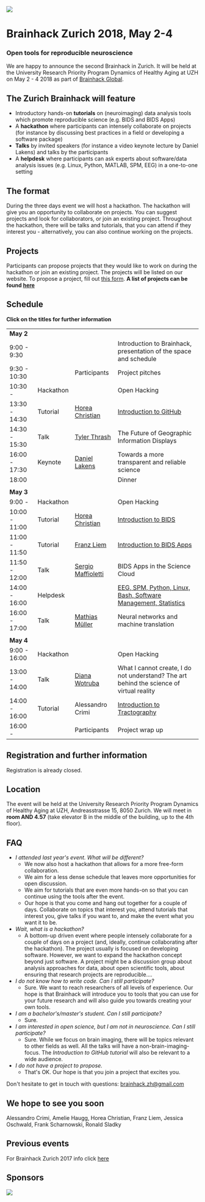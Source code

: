 
![](logo.png)
# Brainhack Zurich 2018, May 2-4
### Open tools for reproducible neuroscience



We are happy to announce the second Brainhack in Zurich. It will be held at the University Research Priority Program Dynamics of Healthy Aging at UZH on May 2 - 4 2018 as part of [Brainhack Global](http://brainhack.org/global2018/).

## The Zurich Brainhack will feature

* Introductory hands-on **tutorials** on (neuroimaging) data analysis tools which promote reproducible science (e.g. BIDS and BIDS Apps)
* A **hackathon** where participants can intensely collaborate on projects (for instance by discussing best practices in a field or developing a software package)
* **Talks** by invited speakers (for instance a video keynote lecture by Daniel Lakens) and talks by the participants
* A **helpdesk** where participants can ask experts about software/data analysis issues  (e.g. Linux, Python, MATLAB, SPM, EEG) in a one-to-one setting

## The format

During the three days event we will host a hackathon. The hackathon will give you an opportunity to collaborate on projects. You can suggest projects and look for collaborators, or join an existing project. Throughout the hackathon, there will be talks and tutorials, that you can attend if they interest you - alternatively, you can also continue working on the projects.



## Projects

Participants can propose projects that they would like to work on during the hackathon or join an existing project. The projects will be listed on our website. To propose a project, fill out [this form](https://goo.gl/forms/Pk14z4UyX2mUc2er1).
**A list of projects can be found [here](projects.html)**


## Schedule
**Click on the titles for further information**

|                  |           |                                                                                        |                                                                   |
|------------------|-----------|----------------------------------------------------------------------------------------|-------------------------------------------------------------------|
| **May 2**        |           |                                                                                        |                                                                   |
| 9:00 - 9:30        |           |                                                                                        | Introduction to Brainhack, presentation of the space and schedule |
| 9:30 - 10:30       |           | Participants                                                                           | Project pitches                                                   |
| 10:30 -          | Hackathon |                                                                                          | Open Hacking                                                      |
| 13:30 - 14:30      | Tutorial  | [Horea Christian](https://www.researchgate.net/profile/Horea_Christian)                | [Introduction to GitHub](tutorials.html#introduction-to-github)                                            |
| 14:30 - 15:30      | Talk      | [Tyler Thrash](http://www.geo.uzh.ch/geolean/en/units/giva/staff/?content=tylerthrash) | The Future of Geographic Information Displays                    |
| 16:00 - 17:30 | Keynote   | [Daniel Lakens](http://daniellakens.blogspot.com)                                         | Towards a more transparent and reliable science                   |
| 18:00            |           |                                                                                        | Dinner                                                            |
|                  |           |                                                                                        |                                                                   |
| **May 3**        |           |                                                                                        |                                                                   |
| 9:00 -           | Hackathon |                                                                                        | Open Hacking                                                      |
| 10:00 - 11:00    | Tutorial  | [Horea Christian](https://www.researchgate.net/profile/Horea_Christian)                | [Introduction to BIDS](tutorials.html#introduction-to-bids)                                              |
| 11:00 - 11:50    | Tutorial  | [Franz Liem](http://www.dynage.uzh.ch/en/aboutus/team/postdocs/fliem.html)             | [Introduction to BIDS Apps](tutorials.html#introduction-to-bids-apps)                                        |
| 11:50 - 12:00    | Talk      | [Sergio Maffioletti](https://www.uzh.ch/id/cl/iframe/org/index.php?id=sma)             | BIDS Apps in the Science Cloud                                         |
| 14:00 - 16:00    | Helpdesk  |                                                                                        | [EEG, SPM, Python, Linux, Bash, Software Management, Statistics](helpdesk.html)                                                                  |
| 16:00 - 17:00    | Talk      | [Mathias Müller](http://www.cl.uzh.ch/de/people/team/compling/mmueller.html)           | Neural networks and machine translation                           |
|                  |           |                                                                                        |                                                                   |
| **May 4**        |           |                                                                                        |                                                                   |
| 9:00 - 16:00     | Hackathon |                                                                                        | Open Hacking                                                      |
| 13:00 - 14:00    | Talk      | [Diana Wotruba](https://www.dianawotruba.com)                                          | What I cannot create, I do not understand? The art behind the science of virtual reality                                                                |
| 14:00 - 16:00    | Tutorial  | Alessandro Crimi                                                                       | [Introduction to Tractography](tutorials.html#introduction-to-tractography)       |
| 16:00 -          |           | Participants                                                                           | Project wrap up                                                   |

## Registration and further information
Registration is already closed.

## Location
The event will be held at the University Research Priority Program Dynamics of Healthy Aging at UZH, Andreasstrasse 15, 8050 Zurich.
We will meet in **room AND 4.57** (take elevator B in the middle of the building, up to the 4th floor).



## FAQ

* *I attended last year's event. What will be different?*
    * We now also host a hackathon that allows for a more free-form collaboration.
    * We aim for a less dense schedule that leaves more opportunities for open discussion.
    * We aim for tutorials that are even more hands-on so that you can continue using the tools after the event.
    * Our hope is that you come and hang out together for a couple of days. Collaborate on topics that interest you, attend tutorials that interest you, give talks if you want to, and make the event what you want it to be.
* *Wait, what is a hackathon?*
    * A bottom-up driven event where people intensely collaborate for a couple of days on a project (and, ideally, continue collaborating after the hackathon). The project usually is focused on developing software. However, we want to expand the hackathon concept beyond just software. A project might be a discussion group about analysis approaches for data, about open scientific tools, about ensuring that research projects are reproducible....
* *I do not know how to write code. Can I still participate?*
    * Sure. We want to reach researchers of all levels of experience. Our hope is that Brainhack will introduce you to tools that you can use for your future research and will also guide you towards creating your own tools.
* *I am a bachelor's/master's student. Can I still participate?*
    * Sure.
* *I am interested in open science, but I am not in neuroscience. Can I still participate?*
    * Sure. While we focus on brain imaging, there will be topics relevant to other fields as well.
    All the talks will have a non-brain-imaging-focus.
    The *Introduction to GitHub tutorial* will also be relevant to a
    wide audience.
* *I do not have a project to propose.*
    * That's OK. Our hope is that you join a project that excites you.


Don't hesitate to get in touch with questions: [brainhack.zh@gmail.com](mailto:brainhack.zh@gmail.com)


## We hope to see you soon

Alessandro Crimi, Amelie Haugg, Horea Christian, Franz Liem, Jessica Oschwald, Frank Scharnowski, Ronald Sladky





## Previous events
For Brainhack Zurich 2017 info click [here](https://dynage.github.io/brainhack-zh/)

## Sponsors
![](sponsors.png)
